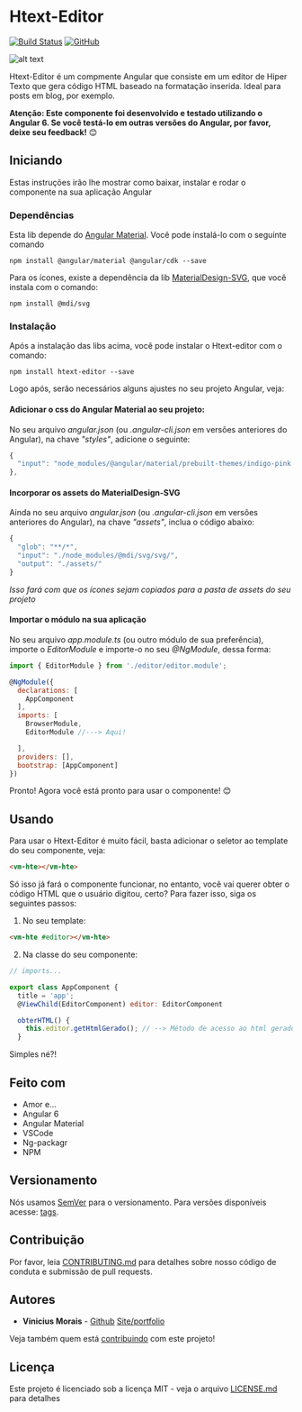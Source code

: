 # Htext-Editor
[![Build Status](https://travis-ci.org/moraisvinny/htext-editor.svg?branch=master)](https://travis-ci.org/moraisvinny/htext-editor)      [![GitHub](https://img.shields.io/github/license/mashape/apistatus.svg)](https://opensource.org/licenses/MIT)

![alt text](https://res.cloudinary.com/moraisvinny-com/image/upload/v1533331725/htext-editor.png "Exemplo de utilização")


Htext-Editor é um compmente Angular que consiste em um editor de Hiper Texto que gera código HTML baseado na formatação inserida.
Ideal para posts em blog, por exemplo.

__Atenção: Este componente foi desenvolvido e testado utilizando o Angular 6. Se você testá-lo em outras versões do Angular, por favor, deixe seu feedback!__ :blush:

## Iniciando

Estas instruções irão lhe mostrar como baixar, instalar e rodar o componente na sua aplicação Angular

### Dependências

Esta lib depende do [Angular Material](https://material.angular.io/). Você pode instalá-lo com o seguinte comando

```
npm install @angular/material @angular/cdk --save
```
Para os ícones, existe a dependência da lib [MaterialDesign-SVG](https://github.com/Templarian/MaterialDesign-SVG), que você instala com o comando:
```
npm install @mdi/svg
```

### Instalação

Após a instalação das libs acima, você pode instalar o Htext-editor com o comando:


```
npm install htext-editor --save
```

Logo após, serão necessários alguns ajustes no seu projeto Angular, veja:

#### Adicionar o css do Angular Material ao seu projeto:

No seu arquivo _angular.json_ (ou _.angular-cli.json_ em versões anteriores do Angular), na chave _"styles"_, adicione o seguinte:

```javascript 
{
  "input": "node_modules/@angular/material/prebuilt-themes/indigo-pink.css"
},
```

#### Incorporar os assets do MaterialDesign-SVG

Ainda no seu arquivo _angular.json_ (ou _.angular-cli.json_ em versões anteriores do Angular), na chave _"assets"_, inclua o código abaixo:

```javascript
{
  "glob": "**/*",
  "input": "./node_modules/@mdi/svg/svg/",
  "output": "./assets/"
}
```
_Isso fará com que os ícones sejam copiados para a pasta de assets do seu projeto_

#### Importar o módulo na sua aplicação

No seu arquivo _app.module.ts_ (ou outro módulo de sua preferência), importe o _EditorModule_ e importe-o no seu _@NgModule_, dessa forma:

```javascript
import { EditorModule } from './editor/editor.module';

@NgModule({
  declarations: [
    AppComponent
  ],
  imports: [
    BrowserModule,
    EditorModule //---> Aqui!

  ],
  providers: [],
  bootstrap: [AppComponent]
})

```

Pronto! Agora você está pronto para usar o componente! :blush:

## Usando

Para usar o Htext-Editor é muito fácil, basta adicionar o seletor ao template do seu componente, veja:

```html
<vm-hte></vm-hte>
```
Só isso já fará o componente funcionar, no entanto, você vai querer obter o código HTML que o usuário digitou, certo?
Para fazer isso, siga os seguintes passos:

1. No seu template:

```html
<vm-hte #editor></vm-hte>
```

2. Na classe do seu componente:

```javascript
// imports...

export class AppComponent {
  title = 'app';
  @ViewChild(EditorComponent) editor: EditorComponent

  obterHTML() {
    this.editor.getHtmlGerado(); // --> Método de acesso ao html gerado
  }
```

Simples né?! 


## Feito com

* Amor e...
* Angular 6
* Angular Material
* VSCode
* Ng-packagr
* NPM

## Versionamento

Nós usamos [SemVer](http://semver.org/) para o versionamento. Para versões disponíveis acesse: [tags](https://github.com/moraisvinny/htext-editor/tags). 

## Contribuição

Por favor, leia [CONTRIBUTING.md](https://gist.github.com/moraisvinny/95eee19a4d0f43e97f97fae567c7e3d0) para detalhes sobre nosso código de conduta e submissão de pull requests.

## Autores

* **Vinicius Morais** - [Github](https://github.com/moraisvinny) [Site/portfolio](https://moraisvinny.com/)

Veja também quem está [contribuindo](https://github.com/moraisvinny/htext-editor/graphs/contributors) com este projeto!

## Licença

Este projeto é licenciado sob a licença MIT - veja o arquivo [LICENSE.md](LICENSE.md) para detalhes
